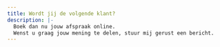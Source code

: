 ```yaml
---
title: Wordt jij de volgende klant?
description: |-
  Boek dan nu jouw afspraak online.
  Wenst u graag jouw mening te delen, stuur mij gerust een bericht.
---
```

